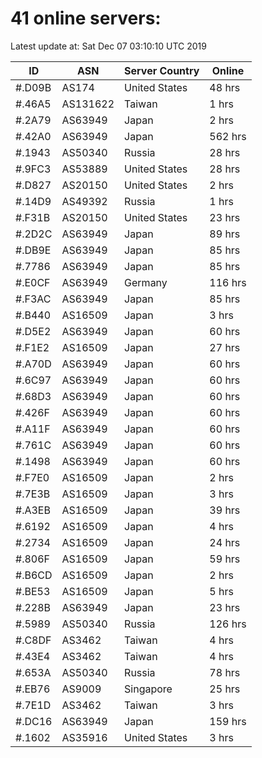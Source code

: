 # 41 online servers:

Latest update at: Sat Dec 07 03:10:10 UTC 2019

| ID | ASN | Server Country | Online |
| -- | --- | -------------- | ------ |
| #.D09B | AS174 | United States | 48 hrs |
| #.46A5 | AS131622 | Taiwan | 1 hrs |
| #.2A79 | AS63949 | Japan | 2 hrs |
| #.42A0 | AS63949 | Japan | 562 hrs |
| #.1943 | AS50340 | Russia | 28 hrs |
| #.9FC3 | AS53889 | United States | 28 hrs |
| #.D827 | AS20150 | United States | 2 hrs |
| #.14D9 | AS49392 | Russia | 1 hrs |
| #.F31B | AS20150 | United States | 23 hrs |
| #.2D2C | AS63949 | Japan | 89 hrs |
| #.DB9E | AS63949 | Japan | 85 hrs |
| #.7786 | AS63949 | Japan | 85 hrs |
| #.E0CF | AS63949 | Germany | 116 hrs |
| #.F3AC | AS63949 | Japan | 85 hrs |
| #.B440 | AS16509 | Japan | 3 hrs |
| #.D5E2 | AS63949 | Japan | 60 hrs |
| #.F1E2 | AS16509 | Japan | 27 hrs |
| #.A70D | AS63949 | Japan | 60 hrs |
| #.6C97 | AS63949 | Japan | 60 hrs |
| #.68D3 | AS63949 | Japan | 60 hrs |
| #.426F | AS63949 | Japan | 60 hrs |
| #.A11F | AS63949 | Japan | 60 hrs |
| #.761C | AS63949 | Japan | 60 hrs |
| #.1498 | AS63949 | Japan | 60 hrs |
| #.F7E0 | AS16509 | Japan | 2 hrs |
| #.7E3B | AS16509 | Japan | 3 hrs |
| #.A3EB | AS16509 | Japan | 39 hrs |
| #.6192 | AS16509 | Japan | 4 hrs |
| #.2734 | AS16509 | Japan | 24 hrs |
| #.806F | AS16509 | Japan | 59 hrs |
| #.B6CD | AS16509 | Japan | 2 hrs |
| #.BE53 | AS16509 | Japan | 5 hrs |
| #.228B | AS63949 | Japan | 23 hrs |
| #.5989 | AS50340 | Russia | 126 hrs |
| #.C8DF | AS3462 | Taiwan | 4 hrs |
| #.43E4 | AS3462 | Taiwan | 4 hrs |
| #.653A | AS50340 | Russia | 78 hrs |
| #.EB76 | AS9009 | Singapore | 25 hrs |
| #.7E1D | AS3462 | Taiwan | 3 hrs |
| #.DC16 | AS63949 | Japan | 159 hrs |
| #.1602 | AS35916 | United States | 3 hrs |


